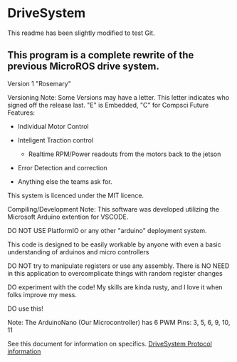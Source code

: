 # DriveSystem

This readme has been slightly modified to test Git.

## This program is a complete rewrite of the previous MicroROS drive system.


Version 1 "Rosemary"


Versioning Note: Some Versions may have a letter. This letter indicates who signed off the release last. "E" is Embedded, "C" for Compsci
Future Features:

* Individual Motor Control

* Inteligent Traction control
  
  * Realtime RPM/Power readouts from the motors back to the jetson

* Error Detection and correction

* Anything else the teams ask for.

This system is licenced under the MIT licence.

Compiling/Development Note: This software was developed utilizing the Microsoft Arduino extention for VSCODE.

DO NOT USE PlatformIO or any other "arduino" deployment system.

This code is designed to be easily workable by anyone with even a basic understanding of arduinos and micro controllers

DO NOT try to manipulate registers or use any assembly. There is NO NEED in this application to overcomplicate things with random register changes

DO experiment with the code! My skills are kinda rusty, and I love it when folks improve my mess.

DO use this!


Note: The ArduinoNano (Our Microcontroller) has 6 PWM Pins: 3, 5, 6, 9, 10, 11

See this document for information on specifics. [DriveSystem Protocol information](SerialCommands.md)
